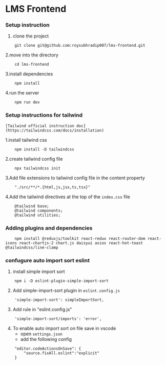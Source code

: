 # LMS Frontend

### Setup instruction

1. clone the project
```
    git clone git@github.com:roysubhradip007/lms-frontend.git
```

2.move into the directory
```
    cd lms-frontend
```

3.install dependencies
```
    npm install
```

4.run the server
```
    npm run dev
```

### Setup instructions for tailwind

    [Tailwind official instruction doc] (https://tailwindcss.com/docs/installation)

1.install tailwind css
```
    npm install -D tailwindcss
```

2.create tailwind config file
```
    npx tailwindcss init
```

3.Add file extensions to tailwind config file in the content property
```
    "./src/**/*.{html,js,jsx,ts,tsx}"
```

4.Add the tailwind directives at the top of the `index.css` file
```
    @tailwind base;
    @tailwind components;
    @tailwind utilities;
```

### Adding plugins and dependencies
```
    npm install @reduxjs/toolkit react-redux react-router-dom react-icons react-chartjs-2 chart.js daisyui axios react-hot-toast @tailwindcss/line-clamp
```

### confugure auto import sort eslint

1. install simple import sort
```
    npm i -D eslint-plugin-simple-import-sort
```

2. Add simple-import-sort plugin in `eslint.config.js`
```
    'simple-import-sort': simpleImportSort,
```

3. Add rule in "eslint.config.js"
```
    'simple-import-sort/imports': 'error',
```

4. To enable auto import sort on file save in vscode
    - open `settings.json`
    - add the following config
```
    "editor.codeActionsOnSave": {
        "source.fixAll.eslint":"explicit"
    }
```